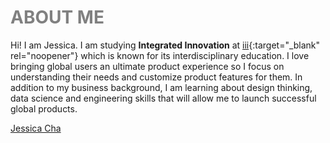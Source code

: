 # <span style="color:gray">ABOUT ME</span>
Hi! I am Jessica. I am studying **Integrated Innovation** at [iii](https://www.cmu.edu/iii/index.html){:target="_blank" rel="noopener"} which is known for its interdisciplinary education. I love bringing global users an ultimate product experience so I focus on understanding their needs and customize product features for them. In addition to my business background, I am learning about design thinking, data science and engineering skills that will allow me to launch successful global products.
<script type="text/javascript" src="https://platform.linkedin.com/badges/js/profile.js" async defer></script>
<div class="LI-profile-badge"  data-version="v1" data-size="medium" data-locale="en_US" data-type="horizontal" data-theme="light" data-vanity="jescha"><a class="LI-simple-link" href='https://www.linkedin.com/in/jescha?trk=profile-badge'>Jessica Cha</a></div>
